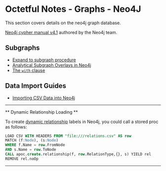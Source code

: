 # Octetful Notes - Graphs - Neo4J

This section covers details on the neo4j graph database.

[Neo4j cypher manual v4.1](https://neo4j.com/docs/cypher-manual/current/) authored by the Neo4j team.

## Subgraphs
- [Expand to subgraph procedure](https://neo4j.com/labs/apoc/4.1/graph-querying/expand-subgraph/)
- [Analytical Subgraph Overlays in Neo4j](https://neo4j.com/blog/analytical-subgraph-overlays-in-neo4j/)
- [The `with` clause](https://neo4j.com/docs/cypher-manual/current/clauses/with/)

## Data Import Guides
- [Importing CSV Data into Neo4j](https://neo4j.com/developer/guide-import-csv/)

---
** Dynamic Relationship Loading **

To create [dynamic relationship](https://community.neo4j.com/t/how-to-create-dynamic-relations-from-csv-with-apoc/4081) labels in Neo4j, you could call a stored proc as follows:
```sql
LOAD CSV WITH HEADERS FROM "file:///relations.csv" AS row
MATCH (f:Node), (s:Node)
WHERE f.Name = row.FromNode
AND s.Name = row.ToNode
CALL apoc.create.relationship(f, row.RelationType,{}, s) YIELD rel
REMOVE rel.noOp
```

---